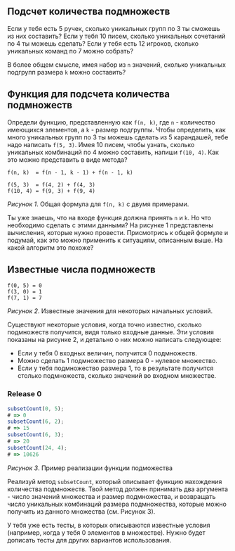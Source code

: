 ## Подсчет количества подмножеств

Если у тебя есть 5 ручек, сколько уникальных групп по 3 ты сможешь из них составить? Если у тебя 10 писем, сколько уникальных сочетаний по 4 ты можешь сделать? Если у тебя есть 12 игроков, сколько уникальных команд по 7 можно собрать?

В более общем смысле, имея набор из `n` значений, сколько уникальных подгрупп размера `k` можно составить?

## Функция для подсчета количества подмножеств

Определи функцию, представленную как `f(n, k)`, где `n` - количество имеющихся элементов, а `k` - размер подгруппы. Чтобы определить, как много уникальных групп по 3 ты можешь сделать из 5 карандашей, тебе надо написать `f(5, 3)`. Имея 10 писем, чтобы узнать, сколько уникальных комбинаций по 4 можно составить, напиши `f(10, 4)`. Как это можно представить в виде метода?

```
f(n, k)  = f(n - 1, k - 1) + f(n - 1, k)

f(5, 3)  = f(4, 2) + f(4, 3)
f(10, 4) = f(9, 3) + f(9, 4)
```
*Рисунок 1*. Общая формула для `f(n, k)` с двумя примерами.

Ты уже знаешь, что на входе функция должна принять `n` и `k`. Но что необходимо сделать с этими данными? На рисунке 1 представлены вычисления, которые нужно провести. Присмотрись к общей формуле и подумай, как это можно применить к ситуациям, описанным выше. На какой алгоритм это похоже?

## Известные числа подмножеств

```
f(0, 5) = 0
f(3, 0) = 1
f(7, 1) = 7
```
*Рисунок 2*. Известные значения для некоторых начальных условий.

Существуют некоторые условия, когда точно известно, сколько подмножеств получится, видя только входные данные. Эти условия показаны на рисунке 2, и детально о них можно написать следующее:

- Если у тебя 0 входных величин, получится 0 подмножеств.
- Можно сделать 1 подмножество размера 0 - нулевое множество.
- Если у тебя подмножество размера 1, то в результате получится столько подмножеств, сколько значений во входном множестве.

### Release 0
```javascript
subsetCount(0, 5);
# => 0
subsetCount(6, 2);
# => 15
subsetCount(6, 3);
# => 20
subsetCount(24, 4);
# => 10626
```
*Рисунок 3*. Пример реализации функции подможества

Реализуй метод `subsetCount`, который описывает функцию нахождения количества подмножеств. Твой метод должен принимать два аргумента - число значений множества и размер подмножества, и возвращать число уникальных комбинаций размера подмножества, которые можно получить из данного множества (см. Рисунок 3). 

У тебя уже есть тесты, в которых описываются известные условия (например, когда у тебя 0 элементов в множестве). Нужно будет дописать тесты для других вариантов использования.
